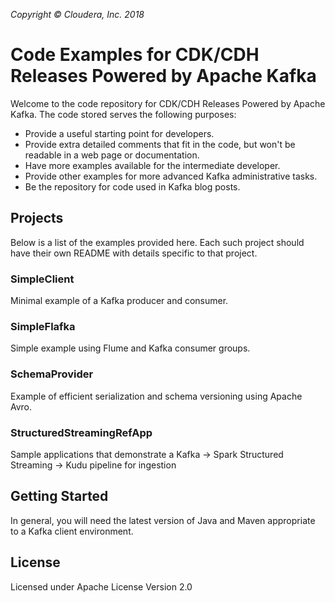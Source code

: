 _Copyright &copy; Cloudera, Inc. 2018_

# Code Examples for CDK/CDH Releases Powered by Apache Kafka

Welcome to the code repository for CDK/CDH Releases Powered by Apache Kafka. The code stored serves the following purposes:

* Provide a useful starting point for developers.
* Provide extra detailed comments that fit in the code, but won't be readable in a web page or documentation.
* Have more examples available for the intermediate developer.
* Provide other examples for more advanced Kafka administrative tasks.
* Be the repository for code used in Kafka blog posts.

## Projects

Below is a list of the examples provided here.  Each such project should have their own README with details specific to that project.

### SimpleClient

Minimal example of a Kafka producer and consumer.

### SimpleFlafka

Simple example using Flume and Kafka consumer groups.

### SchemaProvider

Example of efficient serialization and schema versioning using Apache Avro.

### StructuredStreamingRefApp

Sample applications that demonstrate a Kafka -> Spark Structured Streaming -> Kudu pipeline for ingestion

## Getting Started

In general, you will need the latest version of Java and Maven appropriate
to a Kafka client environment.

## License

Licensed under Apache License Version 2.0

